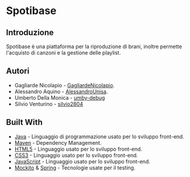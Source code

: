 # Spotibase

## Introduzione
Spotibase è una piattaforma per la riproduzione di brani, inoltre permette l'acquisto di canzoni e la gestione delle playlist. 


## Autori
 - Gagliarde Nicolapio - [GagliardeNicolapio](https://github.com/GagliardeNicolapio).
 - Alessandro Aquino - [AlessandroUnisa](https://github.com/AlessandroUnisa).
 - Umberto Della Monica - [umby-debug](https://github.com/umby-debug)
 - Silvio Venturino - [silvio2804](https://github.com/silvio2804)

## Built With
 - [Java](https://jdk.java.net/15/) - Linguaggio di programmazione usato per lo sviluppo front-end.
 - [Maven](https://maven.apache.org/) - Dependency Management.
 - [HTML5](https://www.w3schools.com/html/default.asp) - Linguaggio usato per lo sviluppo front-end.
 - [CSS3](https://www.w3schools.com/css/default.asp) - Linguaggio usato per lo sviluppo front-end.
 - [JavaScript](https://www.w3schools.com/js/default.asp) - Linguaggio usato per lo sviluppo front-end.
 - [Mockito](https://site.mockito.org/) & [Spring](https://spring.io/) - Tecnologie usate per il testing. 
